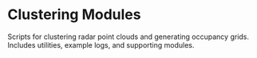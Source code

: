 # Clustering Modules

Scripts for clustering radar point clouds and generating occupancy grids. Includes utilities, example logs, and supporting modules.
